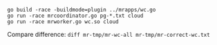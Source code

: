 ```golang
go build -race -buildmode=plugin ../mrapps/wc.go
go run -race mrcoordinator.go pg-*.txt cloud
go run -race mrworker.go wc.so cloud
```

Compare difference:
`diff mr-tmp/mr-wc-all mr-tmp/mr-correct-wc.txt`
